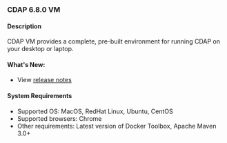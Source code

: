 ### CDAP 6.8.0 VM

#### Description

CDAP VM provides a complete, pre-built environment for running CDAP on your desktop or laptop.

####  What's New:

* View [release notes](https://cdap.atlassian.net/wiki/spaces/DOCS/pages/1845067785/CDAP+Release+6.8.0)

#### System Requirements

* Supported OS: MacOS, RedHat Linux, Ubuntu, CentOS
* Supported browsers: Chrome
* Other requirements: Latest version of Docker Toolbox, Apache Maven 3.0+
